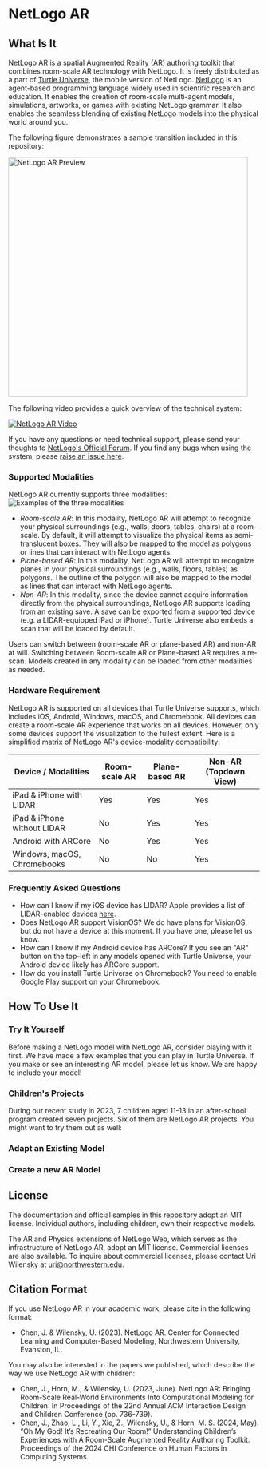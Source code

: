 # NetLogo AR
## What Is It
NetLogo AR is a spatial Augmented Reality (AR) authoring toolkit that combines room-scale AR technology with NetLogo. It is freely distributed as a part of [Turtle Universe](https://turtlesim.com/products/turtle-universe/), the mobile version of NetLogo. [NetLogo](https://ccl.northwestern.edu/netlogo/) is an agent-based programming language widely used in scientific research and education. It enables the creation of room-scale multi-agent models, simulations, artworks, or games with existing NetLogo grammar. It also enables the seamless blending of existing NetLogo models into the physical world around you. 

The following figure demonstrates a sample transition included in this repository:

<img src="https://github.com/NetLogo-Mobile/NetLogo-AR/assets/12299703/a81825d8-165f-426e-8445-df0b270044da" alt="NetLogo AR Preview" width="480"/>

The following video provides a quick overview of the technical system:

[![NetLogo AR Video](https://img.youtube.com/vi/xJcEGpp6rCE/0.jpg)](https://www.youtube.com/watch?v=xJcEGpp6rCE "Everything Is AWESOME")

If you have any questions or need technical support, please send your thoughts to [NetLogo's Official Forum](https://community.netlogo.org/). If you find any bugs when using the system, please [raise an issue here](https://github.com/NetLogo-Mobile/NetLogo-AR/issues).

### Supported Modalities
NetLogo AR currently supports three modalities:
![Examples of the three modalities](https://github.com/NetLogo-Mobile/NetLogo-AR/assets/12299703/6b7a71a5-3220-42c0-9841-3305d669fca8)
* *Room-scale AR*: In this modality, NetLogo AR will attempt to recognize your physical surroundings (e.g., walls, doors, tables, chairs) at a room-scale. By default, it will attempt to visualize the physical items as semi-translucent boxes. They will also be mapped to the model as polygons or lines that can interact with NetLogo agents.
* *Plane-based AR*: In this modality, NetLogo AR will attempt to recognize planes in your physical surroundings (e.g., walls, floors, tables) as polygons. The outline of the polygon will also be mapped to the model as lines that can interact with NetLogo agents.
* *Non-AR*: In this modality, since the device cannot acquire information directly from the physical surroundings, NetLogo AR supports loading from an existing save. A save can be exported from a supported device (e.g. a LIDAR-equipped iPad or iPhone). Turtle Universe also embeds a scan that will be loaded by default.

Users can switch between (room-scale AR or plane-based AR) and non-AR at will. Switching between Room-scale AR or Plane-based AR requires a re-scan. Models created in any modality can be loaded from other modalities as needed. 

### Hardware Requirement
NetLogo AR is supported on all devices that Turtle Universe supports, which includes iOS, Android, Windows, macOS, and Chromebook. All devices can create a room-scale AR experience that works on all devices. However, only some devices support the visualization to the fullest extent. Here is a simplified matrix of NetLogo AR's device-modality compatibility:

| Device / Modalities         | Room-scale AR | Plane-based AR | Non-AR (Topdown View) |
|-----------------------------|---------------|----------------|-----------------------|
| iPad & iPhone with LIDAR    | Yes           | Yes            | Yes                   |
| iPad & iPhone without LIDAR | No            | Yes            | Yes                   |
| Android with ARCore         | No            | Yes            | Yes                   |
| Windows, macOS, Chromebooks | No            | No             | Yes                   |

### Frequently Asked Questions
* How can I know if my iOS device has LIDAR?
Apple provides a list of LIDAR-enabled devices [here](https://support.apple.com/en-us/102468#ipad).
* Does NetLogo AR support VisionOS?
We do have plans for VisionOS, but do not have a device at this moment. If you have one, please let us know. 
* How can I know if my Android device has ARCore?
If you see an "AR" button on the top-left in any models opened with Turtle Universe, your Android device likely has ARCore support.
* How do you install Turtle Universe on Chromebook?
You need to enable Google Play support on your Chromebook.

## How To Use It
### Try It Yourself
Before making a NetLogo model with NetLogo AR, consider playing with it first. We have made a few examples that you can play in Turtle Universe. If you make or see an interesting AR model, please let us know. We are happy to include your model!

### Children's Projects
During our recent study in 2023, 7 children aged 11-13 in an after-school program created seven projects. Six of them are NetLogo AR projects. You might want to try them out as well:

### Adapt an Existing Model

### Create a new AR Model

## License
The documentation and official samples in this repository adopt an MIT license. Individual authors, including children, own their respective models. 

The AR and Physics extensions of NetLogo Web, which serves as the infrastructure of NetLogo AR, adopt an MIT license. Commercial licenses are also available. To inquire about commercial licenses, please contact Uri Wilensky at uri@northwestern.edu.

## Citation Format
If you use NetLogo AR in your academic work, please cite in the following format:
* Chen, J. & Wilensky, U. (2023). NetLogo AR. Center for Connected Learning and Computer-Based Modeling, Northwestern University, Evanston, IL.

You may also be interested in the papers we published, which describe the way we use NetLogo AR with children:
* Chen, J., Horn, M., & Wilensky, U. (2023, June). NetLogo AR: Bringing Room-Scale Real-World Environments Into Computational Modeling for Children. In Proceedings of the 22nd Annual ACM Interaction Design and Children Conference (pp. 736-739).
* Chen, J., Zhao, L., Li, Y., Xie, Z., Wilensky, U., & Horn, M. S. (2024, May). “Oh My God! It’s Recreating Our Room!” Understanding Children’s Experiences with A Room-Scale Augmented Reality Authoring Toolkit. Proceedings of the 2024 CHI Conference on Human Factors in Computing Systems.
